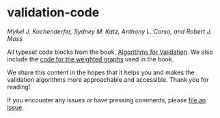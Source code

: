 # validation-code

*Mykel J. Kochenderfer, Sydney M. Katz, Anthony L. Corso, and Robert J. Moss*

All typeset code blocks from the book, [Algorithms for Validation](https://algorithmsbook.com/validation). We also include the [code for the weighted graphs](weighted_graphs.jl) used in the book.

We share this content in the hopes that it helps you and makes the validation algorithms
more approachable and accessible. Thank you for reading!

If you encounter any issues or have pressing comments, please [file an issue](https://github.com/algorithmsbooks/validation/issues/new/choose).
